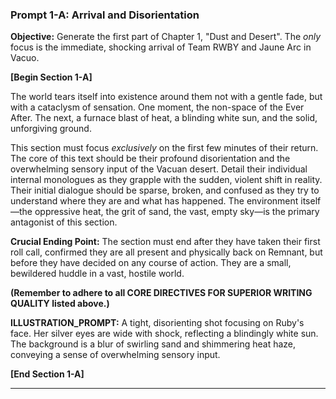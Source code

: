 

### **Prompt 1-A: Arrival and Disorientation**

**Objective:** Generate the first part of Chapter 1, "Dust and Desert". The *only* focus is the immediate, shocking arrival of Team RWBY and Jaune Arc in Vacuo.

**[Begin Section 1-A]**

The world tears itself into existence around them not with a gentle fade, but with a cataclysm of sensation. One moment, the non-space of the Ever After. The next, a furnace blast of heat, a blinding white sun, and the solid, unforgiving ground.

This section must focus *exclusively* on the first few minutes of their return. The core of this text should be their profound disorientation and the overwhelming sensory input of the Vacuan desert. Detail their individual internal monologues as they grapple with the sudden, violent shift in reality. Their initial dialogue should be sparse, broken, and confused as they try to understand where they are and what has happened. The environment itself—the oppressive heat, the grit of sand, the vast, empty sky—is the primary antagonist of this section.

**Crucial Ending Point:** The section must end after they have taken their first roll call, confirmed they are all present and physically back on Remnant, but before they have decided on any course of action. They are a small, bewildered huddle in a vast, hostile world.

**(Remember to adhere to all CORE DIRECTIVES FOR SUPERIOR WRITING QUALITY listed above.)**

**ILLUSTRATION_PROMPT:** A tight, disorienting shot focusing on Ruby's face. Her silver eyes are wide with shock, reflecting a blindingly white sun. The background is a blur of swirling sand and shimmering heat haze, conveying a sense of overwhelming sensory input.

**[End Section 1-A]**

---